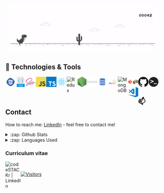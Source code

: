 ![picture](./images/dino.gif)

## 🔧 Technologies & Tools

<img align="left" alt="HTML5" width="32px" src="./images/html.png" />
<img align="left" alt="CSS3" width="32px" src="./images/css.png" />
<img align="left" alt="Sass" width="32px" src="./images/sass.png" />
<img align="left" alt="JavaScript" width="32px" src="./images/javascript.png" />
<img align="left" alt="TypeScript" width="32px" src="./images/typescript.png" />
<img align="left" alt="React" width="32px" src="https://raw.githubusercontent.com/github/explore/80688e429a7d4ef2fca1e82350fe8e3517d3494d/topics/react/react.png" />
<img align="left" alt="Redux" width="32px" src="https://camo.githubusercontent.com/84fefba8b3d171bbf882b837a12bcb2090221f62/68747470733a2f2f63646e2d696d616765732d312e6d656469756d2e636f6d2f6d61782f3830302f312a744f49365543354561533266504974436573492d41512e706e67" />
<img align="left" alt="Node.js" width="32px" src="https://raw.githubusercontent.com/github/explore/80688e429a7d4ef2fca1e82350fe8e3517d3494d/topics/nodejs/nodejs.png" />
<img align="left" alt="Express" width="32px" src="./images/express.png" />
<img align="left" alt="SQL" width="32px" src="https://raw.githubusercontent.com/github/explore/80688e429a7d4ef2fca1e82350fe8e3517d3494d/topics/sql/sql.png" />
<img align="left" alt="MySQL" width="32px" src="https://raw.githubusercontent.com/github/explore/80688e429a7d4ef2fca1e82350fe8e3517d3494d/topics/mysql/mysql.png" />
<img align="left" alt="MongoDB" width="32px" src="https://camo.githubusercontent.com/d977c37fe74bd2ea7c56f086c9d0b2cb8d34d1a2/68747470733a2f2f7777772e636c6f7564612e63612f77702d636f6e74656e742f75706c6f6164732f323031332f30332f6d6f6e676f64622d6c6f676f2e706e67" />
<img align="left" alt="Git" width="32px" src="https://raw.githubusercontent.com/github/explore/80688e429a7d4ef2fca1e82350fe8e3517d3494d/topics/git/git.png" />
<img align="left" alt="GitHub" width="32px" src="https://raw.githubusercontent.com/github/explore/78df643247d429f6cc873026c0622819ad797942/topics/github/github.png" />
<img align="left" alt="Terminal" width="32px" src="https://raw.githubusercontent.com/github/explore/80688e429a7d4ef2fca1e82350fe8e3517d3494d/topics/terminal/terminal.png" />
<img align="left" alt="Visual Studio Code" width="32px" src="https://raw.githubusercontent.com/github/explore/80688e429a7d4ef2fca1e82350fe8e3517d3494d/topics/visual-studio-code/visual-studio-code.png" />
<br>
<br>

## 📫 Contact

How to reach me: [LinkedIn](https://www.linkedin.com/in/bidoc/) - feel free to contact me!

<details>
  <summary>:zap: Github Stats</summary>
  <img src="https://github-readme-stats.vercel.app/api?username=bidodev&&show_icons=true&title_color=222222&icon_color=03A87C&text_color=333333&bg_color=ffffff">
</details>

<details>
  <summary>:zap: Languages Used</summary>
  <img src="https://github-readme-stats.vercel.app/api/top-langs/?username=bidodev&layout=compact&bg_color=ffffff&text_color=333333">
</details>

### Curriculum vitae

[<img align="left" alt="codeSTACKr | LinkedIn" width="48px" src="https://cdn0.iconfinder.com/data/icons/thin-files-documents/57/thin-081_file_document_cv_curriculum_vitae-512.png" />][cv]

[cv]: https://github.com/bidodev/bidodev/blob/master/claudinei.bido.cv.pdf

<br/>

[![Visitors](https://visitor-badge.glitch.me/badge?page_id=github/bidodev)](https://github.com/bidodev)

